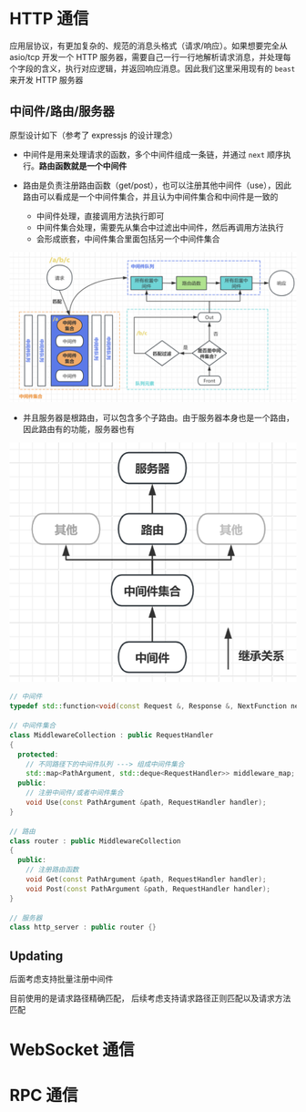 # HTTP 通信

应用层协议，有更加复杂的、规范的消息头格式（请求/响应）。如果想要完全从 asio/tcp 开发一个 HTTP 服务器，需要自己一行一行地解析请求消息，并处理每个字段的含义，执行对应逻辑，并返回响应消息。因此我们这里采用现有的 `beast` 来开发 HTTP 服务器

## 中间件/路由/服务器

原型设计如下（参考了 expressjs 的设计理念）

- 中间件是用来处理请求的函数，多个中间件组成一条链，并通过 `next` 顺序执行。**路由函数就是一个中间件**

- 路由是负责注册路由函数（get/post），也可以注册其他中间件（use），因此路由可以看成是一个中间件集合，并且认为中间件集合和中间件是一致的
  - 中间件处理，直接调用方法执行即可
  - 中间件集合处理，需要先从集合中过滤出中间件，然后再调用方法执行
  - 会形成嵌套，中间件集合里面包括另一个中间件集合

![](./imgs/Middleware.png)

- 并且服务器是根路由，可以包含多个子路由。由于服务器本身也是一个路由，因此路由有的功能，服务器也有

![](./imgs/HttpInherit.png)

```c++
// 中间件
typedef std::function<void(const Request &, Response &, NextFunction next)> RequestHandler;

// 中间件集合
class MiddlewareCollection : public RequestHandler
{
  protected:
    // 不同路径下的中间件队列 ---> 组成中间件集合
    std::map<PathArgument, std::deque<RequestHandler>> middleware_map;
  public:
    // 注册中间件/或者中间件集合
    void Use(const PathArgument &path, RequestHandler handler);
}

// 路由
class router : public MiddlewareCollection
{
  public:
    // 注册路由函数
    void Get(const PathArgument &path, RequestHandler handler);
    void Post(const PathArgument &path, RequestHandler handler);
}

// 服务器
class http_server : public router {}
```

## Updating

后面考虑支持批量注册中间件

目前使用的是请求路径精确匹配， 后续考虑支持请求路径正则匹配以及请求方法匹配

# WebSocket 通信

# RPC 通信